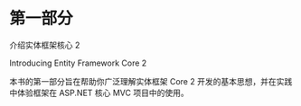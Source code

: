 # 第一部分
介绍实体框架核心 2

Introducing Entity Framework Core 2

本书的第一部分旨在帮助你广泛理解实体框架 Core 2 开发的基本思想，并在实践中体验框架在 ASP.NET 核心 MVC 项目中的使用。